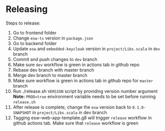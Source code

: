 # Releasing

Steps to release:

1. Go to frontend folder
2. Change `esw-ts` version in `package.json`
3. Go to backend folder
4. Update `esw` and `embedded-keycloak` version in `project/Libs.scala` in `dev` branch
5. Commit and push changes to `dev` branch
6. Make sure `dev` workflow is green in actions tab in github repo
7. Rebase dev branch with master branch
8. Merge dev branch to master branch
9. Make sure workflow is green in actions tab in github repo for `master` branch
10. Run ./release.sh `VERSION` script by providing version number argument
    **Note:** `PROD=true` environment variable needs to be set before running `release.sh`
11. After release is complete, change the `esw` version back to `0.1.0-SNAPSHOT` in `project/Libs.scala` in dev branch
12. Tagging esw-web-app-template.g8 will trigger `release` workflow in github actions tab. Make sure that `release` workflow is green
